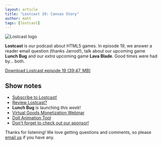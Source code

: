 ```yaml
---
layout: article
title: "Lostcast 19: Canvas Story"
author: matt
tags: [lostcast]
---
```

<div class="full-frame">
	<img alt="Lostcast logo" src="/media/images/lostcast/custom/pokki.png">
</div>

**Lostcast** is our podcast about HTML5 games. In episode 19, we answer a reader email question (thanks Jarrod!), talk about our upcoming game **Lunch Bug** and our _extra_ upcoming game **Lava Blade**. Good times were had by… both.

<a class="download-podcast" href="http://media.lostdecadegames.com/lostcast/lostcast_episode_19_canvas_story.mp3">
	Download Lostcast episode 19 (39:47, MB)
</a>

## Show notes

* [Subscribe to Lostcast!](/lostcast.xml)
* [Review Lostcast?](http://itunes.apple.com/us/podcast/lostcast/id481950724)
* **Lunch Bug** is launching _this week_!
* [Virtual Goods Monetization Webinar](http://developers.kongregate.com/news/virtual-goods-monetization-webinar)
* [Doll Animation Tool](https://twitter.com/richtaur/status/221122428380782592/photo/1)
* [Don't forget to check out our sponsor!](https://www.pokki.com/app/Onslaught-Arena)

Thanks for listening! We love getting questions and comments, so please [email us](mailto:hello@lostdecadegames.com) if you have any.
